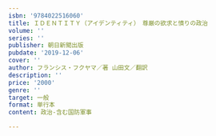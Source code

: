 ```yaml
---
isbn: '9784022516060'
title: ＩＤＥＮＴＩＴＹ（アイデンティティ）　尊厳の欲求と憤りの政治
volume: ''
series: ''
publisher: 朝日新聞出版
pubdate: '2019-12-06'
cover: ''
author: フランシス・フクヤマ／著 山田文／翻訳
description: ''
price: '2000'
genre: ''
target: 一般
format: 単行本
content: 政治-含む国防軍事

---
```

